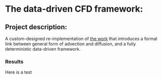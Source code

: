 # The data-driven CFD framework:

## Project description:
A custom-designed re-implementation of [the work](https://arxiv.org/abs/1711.07970) that introduces a formal link between general form of advection and diffusion, and a fully deterministic data-driven framework.



### Results
Here is a test

